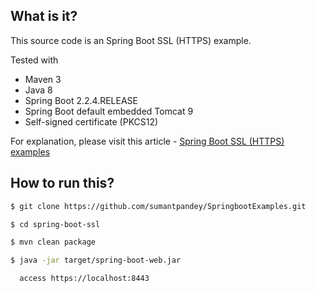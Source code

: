 ## What is it?
This source code is an Spring Boot SSL (HTTPS) example.

Tested with
* Maven 3
* Java 8
* Spring Boot 2.2.4.RELEASE
* Spring Boot default embedded Tomcat 9
* Self-signed certificate (PKCS12)

For explanation, please visit this article - [Spring Boot SSL (HTTPS) examples]()

## How to run this?
```bash
$ git clone https://github.com/sumantpandey/SpringbootExamples.git

$ cd spring-boot-ssl

$ mvn clean package

$ java -jar target/spring-boot-web.jar

  access https://localhost:8443
```